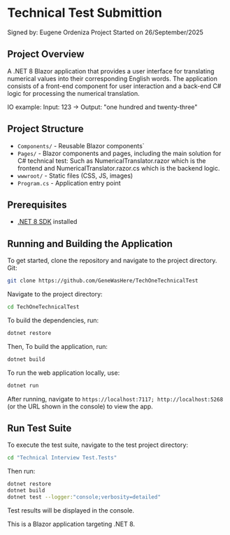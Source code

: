 # Technical Test Submittion
Signed by: Eugene Ordeniza 
Project Started on 26/September/2025

## Project Overview
A .NET 8 Blazor application that provides a user interface for translating numerical values into their corresponding English words. 
The application consists of a front-end component for user interaction and a back-end C# logic for processing the numerical translation.

IO example: Input: 123 -> Output: "one hundred and twenty-three"


## Project Structure

- `Components/` - Reusable Blazor components`
- `Pages/` - Blazor components and pages, including the main solution for C# technical test: Such as NumericalTranslator.razor which is the frontend and NumericalTranslator.razor.cs which is the backend logic.
- `wwwroot/` - Static files (CSS, JS, images)
- `Program.cs` - Application entry point

## Prerequisites

- [.NET 8 SDK](https://dotnet.microsoft.com/download/dotnet/8.0) installed

## Running and Building the Application

To get started, clone the repository and navigate to the project directory.
Git:
```bash
git clone https://github.com/GeneWasHere/TechOneTechnicalTest
```

Navigate to the project directory:
```bash
cd TechOneTechnicalTest
```
To build the dependencies, run:
```bash
dotnet restore
```

Then, To build the application, run:
```bash
dotnet build
```
To run the web application locally, use:
```bash
dotnet run
```
After running, navigate to `https://localhost:7117; http://localhost:5268` (or the URL shown in the console) to view the app.

## Run Test Suite

To execute the test suite, navigate to the test project directory:
```bash
cd "Technical Interview Test.Tests"
```
Then run:
```bash
dotnet restore
dotnet build
dotnet test --logger:"console;verbosity=detailed"
```
Test results will be displayed in the console.

This is a Blazor application targeting .NET 8.


